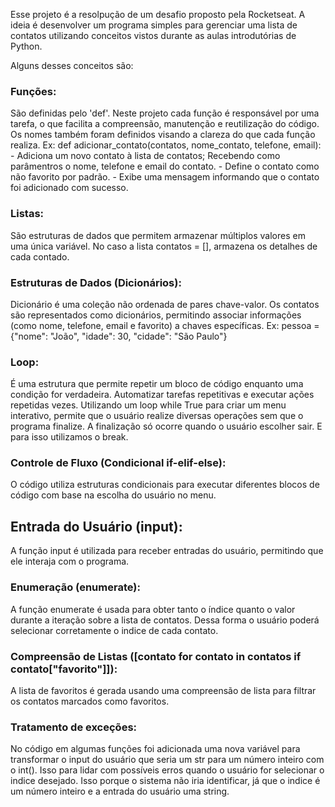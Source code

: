 Esse projeto é a resolpução de um desafio proposto pela Rocketseat.
A ideia é desenvolver um programa simples para gerenciar uma lista de contatos utilizando conceitos vistos durante as aulas introdutórias de Python.

Alguns desses conceitos são:
### Funções:
  São definidas pelo 'def'. Neste projeto cada função é responsável por uma tarefa, o que facilita a compreensão, manutenção e reutilização do código. Os nomes também foram definidos visando a clareza do que cada função realiza.
    Ex: def adicionar_contato(contatos, nome_contato, telefone, email):
      - Adiciona um novo contato à lista de contatos; Recebendo como parâmentros o nome, telefone e email do contato.
      - Define o contato como não favorito por padrão.
      - Exibe uma mensagem informando que o contato foi adicionado com sucesso.
  
### Listas:
  São estruturas de dados que permitem armazenar múltiplos valores em uma única variável.
  No caso a lista contatos = [], armazena os detalhes de cada contado.

### Estruturas de Dados (Dicionários):
  Dicionário é uma coleção não ordenada de pares chave-valor.
  Os contatos são representados como dicionários, permitindo associar informações (como nome, telefone, email e favorito) a chaves específicas.
    Ex: pessoa = {"nome": "João", "idade": 30, "cidade": "São Paulo"}

### Loop:
  É uma estrutura que permite repetir um bloco de código enquanto uma condição for verdadeira. Automatizar tarefas repetitivas e executar ações repetidas vezes.
  Utilizando um loop while True para criar um menu interativo, permite que o usuário realize diversas operações sem que o programa finalize. A finalização só ocorre quando o usuário escolher sair.
  E para isso utilizamos o break.
  
### Controle de Fluxo (Condicional if-elif-else):
  O código utiliza estruturas condicionais para executar diferentes blocos de código com base na escolha do usuário no menu.

## Entrada do Usuário (input):
  A função input é utilizada para receber entradas do usuário, permitindo que ele interaja com o programa.

### Enumeração (enumerate):
  A função enumerate é usada para obter tanto o índice quanto o valor durante a iteração sobre a lista de contatos. Dessa forma o usuário poderá selecionar corretamente o indice de cada contato.
  
### Compreensão de Listas ([contato for contato in contatos if contato["favorito"]]):
  A lista de favoritos é gerada usando uma compreensão de lista para filtrar os contatos marcados como favoritos.

### Tratamento de exceções:
  No código em algumas funções foi adicionada uma nova variável para transformar o input do usuário que seria um str para um número inteiro com o int(). Isso para lidar com possíveis erros quando o usuário for selecionar o indice desejado.
  Isso porque o sistema não iria identificar, já que o indice é um número inteiro e a entrada do usuário uma string.
